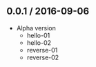 0.0.1 / 2016-09-06
------------------
- Alpha version
  - hello-01
  - hello-02
  - reverse-01
  - reverse-02
